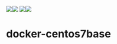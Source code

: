 [![](https://images.microbadger.com/badges/image/babim/centos7base.svg)](https://microbadger.com/images/babim/centos7base "Get your own image badge on microbadger.com")[![](https://images.microbadger.com/badges/version/babim/centos7base.svg)](https://microbadger.com/images/babim/centos7base "Get your own version badge on microbadger.com")
[![](https://images.microbadger.com/badges/image/babim/centos7base:ssh.svg)](https://microbadger.com/images/babim/centos7base:ssh "Get your own image badge on microbadger.com")[![](https://images.microbadger.com/badges/version/babim/centos7base:ssh.svg)](https://microbadger.com/images/babim/centos7base:ssh "Get your own version badge on microbadger.com")

# docker-centos7base
